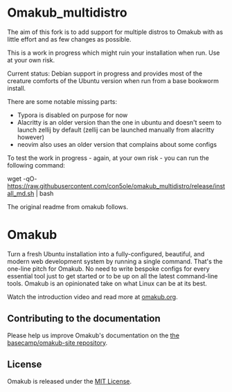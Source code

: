 # Omakub_multidistro
The aim of this fork is to add support for multiple distros to Omakub with as little effort and as few changes as possible.

This is a work in progress which might ruin your installation when run. Use at your own risk.

Current status: Debian support in progress and provides most of the creature comforts of the Ubuntu version when run from a base bookworm install.

There are some notable missing parts:

- Typora is disabled on purpose for now
- Alacritty is an older version than the one in ubuntu and doesn't seem to launch zellij by default (zellij can be launched manually from alacritty however)
- neovim also uses an older version that complains about some configs


To test the work in progress - again, at your own risk - you can run the following command:

wget -qO- https://raw.githubusercontent.com/con5ole/omakub_multidistro/release/install_md.sh | bash

The original readme from omakub follows.

# Omakub

Turn a fresh Ubuntu installation into a fully-configured, beautiful, and modern web development system by running a single command. That's the one-line pitch for Omakub. No need to write bespoke configs for every essential tool just to get started or to be up on all the latest command-line tools. Omakub is an opinionated take on what Linux can be at its best.

Watch the introduction video and read more at [omakub.org](https://omakub.org).

## Contributing to the documentation

Please help us improve Omakub's documentation on the [the basecamp/omakub-site repository](https://github.com/basecamp/omakub-site).

## License

Omakub is released under the [MIT License](https://opensource.org/licenses/MIT).
